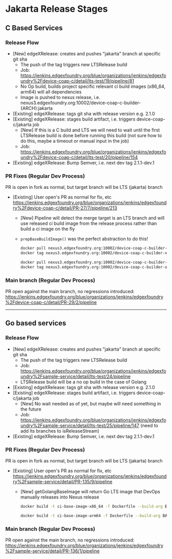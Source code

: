 # Jakarta Release Stages

## C Based Services

### Release Flow

- [New] edgeXRelease: creates and pushes "jakarta" branch at specific git sha
  - The push of the tag triggers new LTSRelease build
  - Job: <https://jenkins.edgexfoundry.org/blue/organizations/jenkins/edgexfoundry%2Fdevice-coap-c/detail/lts-test/19/pipeline/81>
  - No Op build, builds project specific relevant ci build images (x86_64, arm64) will all dependencies
  - Image is pushed to nexus release, i.e. nexus3.edgexfoundry.org:10002/device-coap-c-builder-{ARCH}:jakarta
- [Existing] edgeXRelease: tags git sha with release version e.g. 2.1.0
- [Existing] edgeXRelease: stages build artifact, i.e. triggers device-coap-c/jakarta job
  - [New] If this is a C build and LTS we will need to wait until the first LTSRelease build is done before running this build (not sure how to do this, maybe a timeout or manual input in the job)
  - Job: <https://jenkins.edgexfoundry.org/blue/organizations/jenkins/edgexfoundry%2Fdevice-coap-c/detail/lts-test/20/pipeline/154>
- [Existing] edgeXRelease: Bump Semver, i.e. next dev tag 2.1.1-dev.1

### PR Fixes (Regular Dev Process)

PR is open in fork as normal, but target branch will be LTS (jakarta) branch

- [Existing] User open's PR as normal for fix, etc <https://jenkins.edgexfoundry.org/blue/organizations/jenkins/edgexfoundry%2Fdevice-coap-c/detail/PR-27/7/pipeline/213>
  - [New] Pipeline will detect the merge target is an LTS branch and will use released ci build image from the release process rather than build a ci image on the fly
  - `prepBaseBuildImage()` was the perfect abstraction to do this!

    ```bash
    docker pull nexus3.edgexfoundry.org:10002/device-coap-c-builder-x86_64:lts-test
    docker tag nexus3.edgexfoundry.org:10002/device-coap-c-builder-x86_64:lts-test ci-base-image-x86_64
    ```

    ```bash
    docker pull nexus3.edgexfoundry.org:10002/device-coap-c-builder-arm64:lts-test
    docker tag nexus3.edgexfoundry.org:10002/device-coap-c-builder-arm64:lts-test ci-base-image-arm64
    ```

### Main branch (Regular Dev Process)

PR open against the main branch, no regressions introduced: <https://jenkins.edgexfoundry.org/blue/organizations/jenkins/edgexfoundry%2Fdevice-coap-c/detail/PR-29/2/pipeline>

---

## Go based services

### Release Flow

- [New] edgeXRelease: creates and pushes "jakarta" branch at specific git sha
  - The push of the tag triggers new LTSRelease build
  - Job: <https://jenkins.edgexfoundry.org/blue/organizations/jenkins/edgexfoundry%2Fsample-service/detail/lts-test/24/pipeline>
  - LTSRelease build will be a no op build in the case of Golang
- [Existing] edgeXRelease: tags git sha with release version e.g. 2.1.0
- [Existing] edgeXRelease: stages build artifact, i.e. triggers device-coap-c/jakarta job
  - [New] No wait needed as of yet, but maybe will need something in the future
  - Job: <https://jenkins.edgexfoundry.org/blue/organizations/jenkins/edgexfoundry%2Fsample-service/detail/lts-test/25/pipeline/147> (need to add lts branches to isReleaseStream)
- [Existing] edgeXRelease: Bump Semver, i.e. next dev tag 2.1.1-dev.1

### PR Fixes (Regular Dev Process)

PR is open in fork as normal, but target branch will be LTS (jakarta) branch

- [Existing] User open's PR as normal for fix, etc <https://jenkins.edgexfoundry.org/blue/organizations/jenkins/edgexfoundry%2Fsample-service/detail/PR-135/9/pipeline>
  - [New] getGolangBaseImage will return Go LTS image that DevOps manually releases into Nexus release

    ```bash
    docker build -t ci-base-image-x86_64 -f Dockerfile --build-arg BASE=nexus3.edgexfoundry.org:10002/edgex-devops/edgex-golang-base:1.16-alpine-lts --build-arg 'MAKE=echo noop' --target=builder .
    ```

    ```bash
    docker build -t ci-base-image-arm64 -f Dockerfile --build-arg BASE=nexus3.edgexfoundry.org:10002/edgex-devops/edgex-golang-base-arm64:1.16-alpine-lts --build-arg MAKE="echo noop" --target=builder .
    ```

### Main branch (Regular Dev Process)

PR open against the main branch, no regressions introduced: <https://jenkins.edgexfoundry.org/blue/organizations/jenkins/edgexfoundry%2Fsample-service/detail/PR-136/1/pipeline>